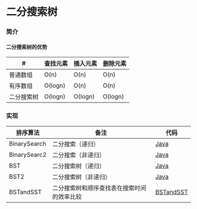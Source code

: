 # 二分搜索树

### 简介

#### 二分搜索树的优势

| # | 查找元素 | 插入元素 | 删除元素 |
|---|--|---|---|
| 普通数组 | O(n) | O(n) | O(n) |
| 有序数组 | O(logn) | O(n) | O(n) |
| 二分搜索树 | O(logn) | O(logn) | O(logn) |

### 实现

|  排序算法  | 备注 | 代码 |
|---|---|---|
| BinarySearch | 二分搜索（递归） | [Java](https://github.com/patricklin2018/DataStructures-Algorithmns/blob/master/sort/binary-search-tree/src/BinarySearch.java)|
| BinarySearc2 | 二分搜索（非递归）|[Java](https://github.com/patricklin2018/DataStructures-Algorithmns/blob/master/sort/binary-search-tree/src/BinarySearch2.java)|
| BST | 二分搜索树（递归） | [Java](https://github.com/patricklin2018/DataStructures-Algorithmns/blob/master/sort/binary-search-tree/src/BST.java)|
| BST2 | 二分搜索树（非递归） | [Java](https://github.com/patricklin2018/DataStructures-Algorithmns/blob/master/sort/binary-search-tree/src/BST2.java) |
| BSTandSST | 二分搜索树和顺序查找表在搜索时间的效率比较 | [BSTandSST](https://github.com/patricklin2018/DataStructures-Algorithmns/blob/master/sort/binary-search-tree/src/BSTandSST)|

